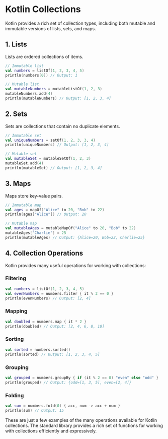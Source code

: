 # Kotlin Collections

Kotlin provides a rich set of collection types, including both mutable and immutable versions of lists, sets, and maps.

## 1. Lists

Lists are ordered collections of items.

```kotlin
// Immutable list
val numbers = listOf(1, 2, 3, 4, 5)
println(numbers[0]) // Output: 1

// Mutable list
val mutableNumbers = mutableListOf(1, 2, 3)
mutableNumbers.add(4)
println(mutableNumbers) // Output: [1, 2, 3, 4]
```

## 2. Sets

Sets are collections that contain no duplicate elements.

```kotlin
// Immutable set
val uniqueNumbers = setOf(1, 2, 3, 3, 4)
println(uniqueNumbers) // Output: [1, 2, 3, 4]

// Mutable set
val mutableSet = mutableSetOf(1, 2, 3)
mutableSet.add(4)
println(mutableSet) // Output: [1, 2, 3, 4]
```

## 3. Maps

Maps store key-value pairs.

```kotlin
// Immutable map
val ages = mapOf("Alice" to 20, "Bob" to 22)
println(ages["Alice"]) // Output: 20

// Mutable map
val mutableAges = mutableMapOf("Alice" to 20, "Bob" to 22)
mutableAges["Charlie"] = 25
println(mutableAges) // Output: {Alice=20, Bob=22, Charlie=25}
```

## 4. Collection Operations

Kotlin provides many useful operations for working with collections:

### Filtering
```kotlin
val numbers = listOf(1, 2, 3, 4, 5)
val evenNumbers = numbers.filter { it % 2 == 0 }
println(evenNumbers) // Output: [2, 4]
```

### Mapping
```kotlin
val doubled = numbers.map { it * 2 }
println(doubled) // Output: [2, 4, 6, 8, 10]
```

### Sorting
```kotlin
val sorted = numbers.sorted()
println(sorted) // Output: [1, 2, 3, 4, 5]
```

### Grouping
```kotlin
val grouped = numbers.groupBy { if (it % 2 == 0) "even" else "odd" }
println(grouped) // Output: {odd=[1, 3, 5], even=[2, 4]}
```

### Folding
```kotlin
val sum = numbers.fold(0) { acc, num -> acc + num }
println(sum) // Output: 15
```

These are just a few examples of the many operations available for Kotlin collections. The standard library provides a rich set of functions for working with collections efficiently and expressively.
